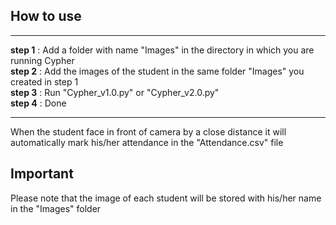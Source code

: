 ## How to use
<hr>
<b>step 1</b> : Add a folder with name "Images" in the directory in which you are running Cypher<br>
<b>step 2</b> : Add the images of the student in the same folder "Images" you created in step 1<br>
<b>step 3</b> : Run "Cypher_v1.0.py" or "Cypher_v2.0.py"<br>
<b>step 4</b> : Done
<hr>

When the student face in front of camera by a close distance it will automatically mark his/her attendance in the "Attendance.csv" file

## Important

Please note that the image of each student will be stored with his/her name in the "Images" folder
